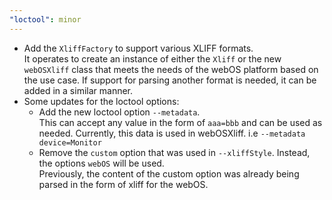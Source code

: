 ```yaml
---
"loctool": minor
---
```


* Add the `XliffFactory` to support various XLIFF formats.  
 It operates to create an instance of either the `Xliff` or the new `webOSXliff` class that meets the needs of the webOS platform based on the use case. If support for parsing another format is needed, it can be added in a similar manner.
* Some updates for the loctool options:
  * Add the new loctool option `--metadata`.  
This can accept any value in the form of `aaa=bbb` and can be used as needed. Currently, this data is used in webOSXliff. i.e `--metadata device=Monitor`
  * Remove the `custom` option that was used in `--xliffStyle`. Instead, the options `webOS` will be used.  
  Previously, the content of the custom option was already being parsed in the form of xliff for the webOS.